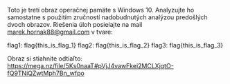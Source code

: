Toto je tretí obraz operačnej pamäte s Windows 10. Analyzujte ho samostatne s použitím zručností 
nadobudnutých analýzou predošlých dvoch obrazov. Riešenia úloh posielajte na mail marek.hornak88@gmail.com v tvare:

flag1: flag{this_is_flag_1} flag2: flag{this_is_flag_2} flag3: flag{this_is_flag_3}

Obraz si stiahnite odtiaľto:
https://mega.nz/file/5Ks0naaT#pVjJ4vawFkei2MCLXjqtO-fQ9TNiQZwtMph7Bn_wfpo
